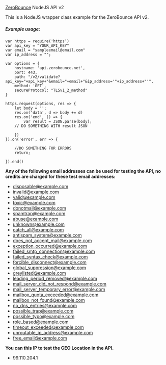 [ZeroBounce](https://www.zerobounce.net) NodeJS API v2

This is a NodeJS wrapper class example for the ZeroBounce API v2.

##### Example usage:

```persistentjavascript
var https = require('https’)
var api_key = “YOUR_API_KEY"
var email = "sampleemail@email.com"
var ip_address = "";

var options = {
    hostname: 'api.zerobounce.net',
    port: 443,
    path: "/v2/validate?api_key="+api_key+"&email="+email+"&ip_address='"+ip_address+"'",
    method: 'GET',
    secureProtocol: "TLSv1_2_method"
}

https.request(options, res => {
    let body = '';
    res.on('data', d => body += d)
    res.on('end', () => {
        var result = JSON.parse(body);
	// DO SOMETHING WITH result JSON

    })
}).on('error', err => {

    //DO SOMETHING FOR ERRORS
    return;

}).end()
```

**Any of the following email addresses can be used for testing the API, no credits are charged for these test email addresses:**
+ disposable@example.com
+ invalid@example.com
+ valid@example.com
+ toxic@example.com
+ donotmail@example.com
+ spamtrap@example.com
+ abuse@example.com
+ unknown@example.com
+ catch_all@example.com
+ antispam_system@example.com
+ does_not_accept_mail@example.com
+ exception_occurred@example.com
+ failed_smtp_connection@example.com
+ failed_syntax_check@example.com
+ forcible_disconnect@example.com
+ global_suppression@example.com
+ greylisted@example.com
+ leading_period_removed@example.com
+ mail_server_did_not_respond@example.com
+ mail_server_temporary_error@example.com
+ mailbox_quota_exceeded@example.com
+ mailbox_not_found@example.com
+ no_dns_entries@example.com
+ possible_trap@example.com
+ possible_typo@example.com
+ role_based@example.com
+ timeout_exceeded@example.com
+ unroutable_ip_address@example.com
+ free_email@example.com

**You can this IP to test the GEO Location in the API.**

+ 99.110.204.1

